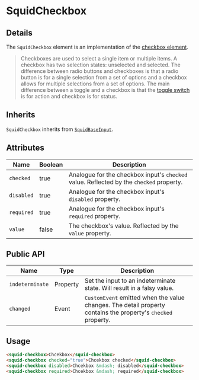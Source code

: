 # SquidCheckbox

## Details

The `SquidCheckbox` element is an implementation of the [checkbox element](https://developer.mozilla.org/en-US/docs/Web/HTML/Element/input/checkbox).

> Checkboxes are used to select a single item or multiple items. A checkbox has two selection states: unselected and selected.
> The difference between radio buttons and checkboxes is that a radio button is for a single selection from a set of options and a checkbox allows for multiple selections from a set of options.
> The main difference between a toggle and a checkbox is that the [toggle switch](../squid-toggle) is for action and checkbox is for status.

## Inherits

`SquidCheckbox` inherits from [`SquidBaseInput`](../squid-base-input).

## Attributes

| Name        | Boolean      | Description                                       |
|-------------|--------------|---------------------------------------------------|
| `checked`   | true         | Analogue for the checkbox input's `checked` value. Reflected by the `checked` property. |
| `disabled`  | true         | Analogue for the checkbox input's `disabled` property. |
| `required`  | true         | Analogue for the checkbox input's `required` property. |
| `value`     | false        | The checkbox's value. Reflected by the `value` property. |

## Public API

| Name               | Type         | Description                                       |
|--------------------|--------------|---------------------------------------------------|
| `indeterminate`    | Property     | Set the input to an indeterminate state. Will result in a falsy value. |
| `changed`       | Event        | `CustomEvent` emitted when the value changes. The detail property contains the property's `checked` property. |

## Usage

```html
<squid-checkbox>Chcekbox</squid-checkbox>
<squid-checkbox checked="true">Chcekbox checked</squid-checkbox>
<squid-checkbox disabled>Chcekbox &mdash; disabled</squid-checkbox>
<squid-checkbox required>Chcekbox &mdash; required</squid-checkbox>